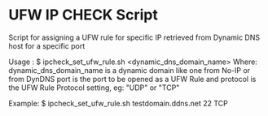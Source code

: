 # UFW IP CHECK Script
Script for assigning a UFW rule for specific IP retrieved from Dynamic DNS host for a specific port

Usage :
$ ipcheck_set_ufw_rule.sh <dynamic_dns_domain_name> <port> <protocol>
Where: 
dynamic_dns_domain_name is a dynamic domain like one from No-IP or from DynDNS
port is the port to be opened as a UFW Rule and
protocol is the UFW Rule Protocol setting, eg: "UDP" or "TCP"

Example:
$ ipcheck_set_ufw_rule.sh testdomain.ddns.net 22 TCP

